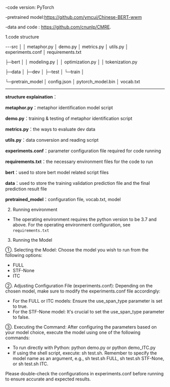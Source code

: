 -code version: PyTorch

-pretrained model:https://github.com/ymcui/Chinese-BERT-wwm

-data and code : https://github.com/cnunlp/CMRE.



1.code structure

---src
│ 
│ metaphor.py
│ demo.py
│ metrics.py
│ utils.py
│ experiments.conf
│ requirements.txt



├─bert
│ │ modeling.py
│ │ optimization.py
│ │ tokenization.py



├─data
│ ├─dev 
│ ├─test 
│ └─train
│


└─pretrain_model
 │ config.json
 │ pytorch_model.bin 
 │ vocab.txt

----


**structure explaination**：


**metaphor.py**：metaphor identification model script

**demo.py**：training & testing of metaphor identification  script

**metrics.py**：the ways to evaluate dev data

**utils.py**：data conversion and reading script

**experiments.conf**：parameter configuration file required for code running 

**requirements.txt**：the necessary environment files for the code to run

**bert**：used to store bert model related script files 

**data**：used to store the training validation prediction file and the final prediction result file

**pretrained_model**：configuration file, vocab.txt, model



2. Running environment

- The operating environment requires the python version to be 3.7 and above. For the operating environment configuration, see `requirements.txt`


 
3. Running the Model

①. Selecting the Model:
Choose the model you wish to run from the following options:
- FULL
- STF-None
- ITC

②. Adjusting Configuration File (experiments.conf):
Depending on the chosen model, make sure to modify the experiments.conf file accordingly:
- For the FULL or ITC models: Ensure the use_span_type parameter is set to true.
- For the STF-None model: It's crucial to set the use_span_type parameter to false.

③. Executing the Command:
After configuring the parameters based on your model choice, execute the model using one of the following commands:
- To run directly with Python: python demo.py or python demo_ITC.py
- If using the shell script, execute: sh test.sh. Remember to specify the model name as an argument, e.g., sh test.sh FULL, sh test.sh STF-None, or sh test.sh ITC.

Please double-check the configurations in experiments.conf before running to ensure accurate and expected results.

